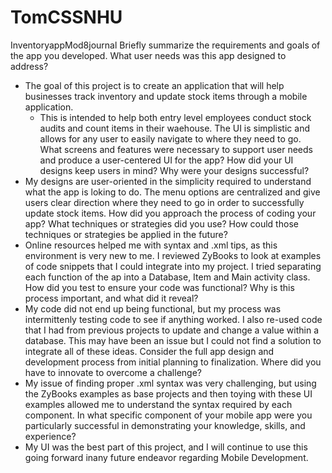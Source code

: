 # TomCSSNHU
InventoryappMod8journal
Briefly summarize the requirements and goals of the app you developed. What user needs was this app designed to address?
- The goal of this project is to create an application that will help businesses track inventory and update stock items through a mobile application.
    - This is intended to help both entry level employees conduct stock audits and count items in their waehouse. The UI is simplistic and allows for any user to easily navigate to where they need to go.    
What screens and features were necessary to support user needs and produce a user-centered UI for the app? How did your UI designs keep users in mind? Why were your designs successful?
- My designs are user-oriented in the simplicity required to understand what the app is loking to do. The menu options are centralized and give users clear direction where they need to go in order to successfully update stock items.
How did you approach the process of coding your app? What techniques or strategies did you use? How could those techniques or strategies be applied in the future?
- Online resources helped me with syntax and .xml tips, as this environment is very new to me. I reviewed ZyBooks to look at examples of code snippets that I could integrate into my project. I tried separating each function of the ap into a Database, Item and Main activity class.
How did you test to ensure your code was functional? Why is this process important, and what did it reveal?
- My code did not end up being functional, but my process was intermittenly testing code to see if anything worked. I also re-used code that I had from previous projects to update and change a value within a database. This may have been an issue but I could not find a solution to integrate all of these ideas.
Consider the full app design and development process from initial planning to finalization. Where did you have to innovate to overcome a challenge?
- My issue of finding proper .xml syntax was very challenging, but using the ZyBooks examples as base projects and then toying with these UI examples allowed me to understand the syntax required by each component.
In what specific component of your mobile app were you particularly successful in demonstrating your knowledge, skills, and experience?
- My UI was the best part of this project, and I will continue to use this going forward inany future endeavor regarding Mobile Development.
